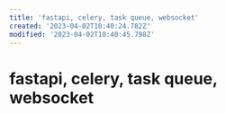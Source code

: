 ```yaml
---
title: 'fastapi, celery, task queue, websocket'
created: '2023-04-02T10:40:24.782Z'
modified: '2023-04-02T10:40:45.798Z'
---
```


# fastapi, celery, task queue, websocket
